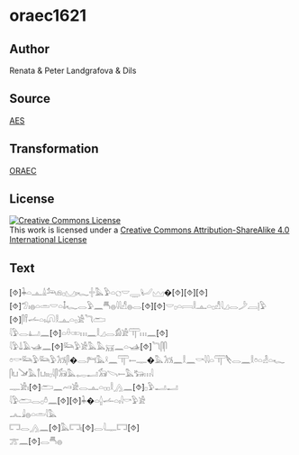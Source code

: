 # oraec1621

## Author

Renata & Peter Landgrafova & Dils

## Source

[AES](https://github.com/simondschweitzer/aes)

## Transformation

[ORAEC](https://oraec.github.io/)

## License

<a rel="license" href="http://creativecommons.org/licenses/by-sa/4.0/"><img alt="Creative Commons License" style="border-width:0" src="https://i.creativecommons.org/l/by-sa/4.0/88x31.png" /></a><br />This work is licensed under a <a rel="license" href="http://creativecommons.org/licenses/by-sa/4.0/">Creative Commons Attribution-ShareAlike 4.0 International License</a>

## Text

[⯑]𓇓𓏏𓊵𓏙𓃢𓁶𓊪𓈋𓏤𓆑𓏶𓅓𓅱𓏏𓐎𓎟𓇾𓂦𓈉�[⯑][⯑][⯑][⯑]𓅿𓏤𓐍𓏏𓏛𓎟𓏏𓄤𓆑𓂋𓅱𓈖𓄪𓐍𓇋𓇋𓀭𓐍𓂋[⯑][⯑]𓎟𓊪𓏏𓇯𓎛𓊵𓏏𓊪𓀭𓇋𓈎𓂋𓌳𓐙𓊤𓅱<br>
[⯑]𓋴𓍋𓌡𓏏𓏤𓋨𓎛𓊵𓏏𓊪𓀀𓆓𓂧<br>
𓇋𓅱𓂋𓂞𓈖[⯑]𓏏𓏐𓏒𓏥𓈖𓎛𓈎𓂋𓀁𓀀𓋳𓏥𓈖[⯑]<br>
𓇋𓅱𓍑𓄿𓊛𓈖[⯑]𓃛𓅱𓀀𓅓𓅓𓄚𓈖𓏏𓊛[⯑]𓆓𓋴𓋴<br>
𓏌𓎡𓃛𓅱𓃛𓅱𓃡𓋴�𓂋𓁀𓅓𓍲𓈖𓋳𓍿𓊃�𓅓𓃡𓈖𓎛𓈖𓎡𓇋𓇋𓏏𓋳𓌸𓂋𓈖𓎛𓏌𓏏𓁐𓏏𓆑<br>
𓋴𓂓𓍁𓅓𓋾𓂓𓏤𓏤𓊪𓇋𓋴𓃘𓅓𓉻𓂝𓃘𓌪𓍿𓅓𓃒𓏥𓇋<br>
𓊃𓀀𓏤[⯑]𓂧𓈖𓄗𓀀𓂋𓊵𓏏𓊪𓊪𓎛𓂻𓈖[⯑]𓊪𓅱𓂝𓂝<br>
𓇋𓅱𓂧𓂋𓊪𓏊𓈖[⯑][⯑]𓇓�𓏏𓐬𓌡𓏏𓏤𓇋𓎡𓅱𓀀<br>
𓂜𓇍𓐍𓏏𓏛𓇋𓅓<br>
𓉐𓂋𓂻𓈖[⯑]𓅓𓉐𓏤[⯑]𓂋𓇋𓊃𓉐[⯑]<br>
𓊄𓈖[⯑]𓂋𓄪𓐍<br>
